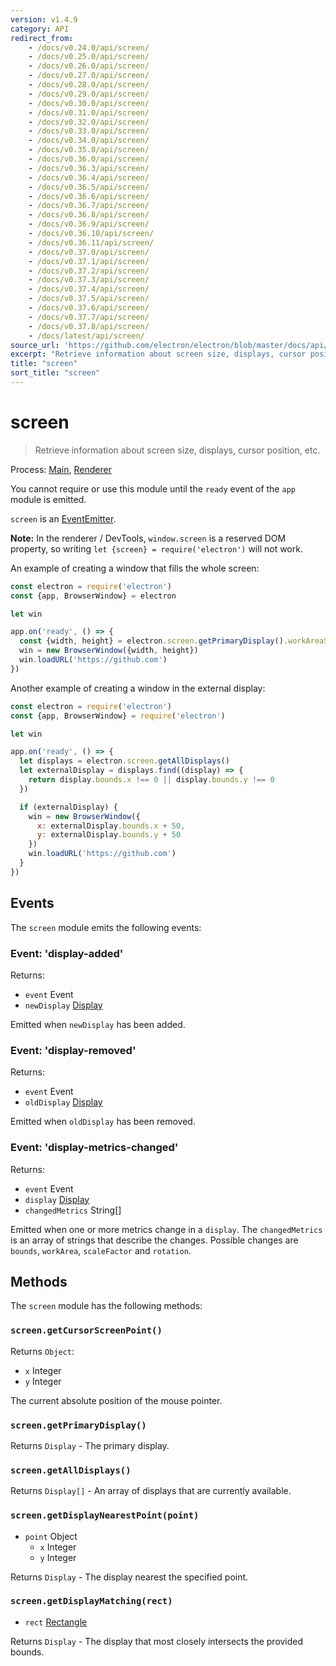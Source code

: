 ```yaml
---
version: v1.4.9
category: API
redirect_from:
    - /docs/v0.24.0/api/screen/
    - /docs/v0.25.0/api/screen/
    - /docs/v0.26.0/api/screen/
    - /docs/v0.27.0/api/screen/
    - /docs/v0.28.0/api/screen/
    - /docs/v0.29.0/api/screen/
    - /docs/v0.30.0/api/screen/
    - /docs/v0.31.0/api/screen/
    - /docs/v0.32.0/api/screen/
    - /docs/v0.33.0/api/screen/
    - /docs/v0.34.0/api/screen/
    - /docs/v0.35.0/api/screen/
    - /docs/v0.36.0/api/screen/
    - /docs/v0.36.3/api/screen/
    - /docs/v0.36.4/api/screen/
    - /docs/v0.36.5/api/screen/
    - /docs/v0.36.6/api/screen/
    - /docs/v0.36.7/api/screen/
    - /docs/v0.36.8/api/screen/
    - /docs/v0.36.9/api/screen/
    - /docs/v0.36.10/api/screen/
    - /docs/v0.36.11/api/screen/
    - /docs/v0.37.0/api/screen/
    - /docs/v0.37.1/api/screen/
    - /docs/v0.37.2/api/screen/
    - /docs/v0.37.3/api/screen/
    - /docs/v0.37.4/api/screen/
    - /docs/v0.37.5/api/screen/
    - /docs/v0.37.6/api/screen/
    - /docs/v0.37.7/api/screen/
    - /docs/v0.37.8/api/screen/
    - /docs/latest/api/screen/
source_url: 'https://github.com/electron/electron/blob/master/docs/api/screen.md'
excerpt: "Retrieve information about screen size, displays, cursor position, etc."
title: "screen"
sort_title: "screen"
---
```


# screen

> Retrieve information about screen size, displays, cursor position, etc.

Process: [Main](http://electron.atom.io/docs/tutorial/quick-start#main-process), [Renderer](http://electron.atom.io/docs/tutorial/quick-start#renderer-process)

You cannot require or use this module until the `ready` event of the `app`
module is emitted.

`screen` is an [EventEmitter](https://nodejs.org/api/events.html#events_class_eventemitter).

**Note:** In the renderer / DevTools, `window.screen` is a reserved DOM
property, so writing `let {screen} = require('electron')` will not work.

An example of creating a window that fills the whole screen:

```javascript
const electron = require('electron')
const {app, BrowserWindow} = electron

let win

app.on('ready', () => {
  const {width, height} = electron.screen.getPrimaryDisplay().workAreaSize
  win = new BrowserWindow({width, height})
  win.loadURL('https://github.com')
})
```

Another example of creating a window in the external display:

```javascript
const electron = require('electron')
const {app, BrowserWindow} = require('electron')

let win

app.on('ready', () => {
  let displays = electron.screen.getAllDisplays()
  let externalDisplay = displays.find((display) => {
    return display.bounds.x !== 0 || display.bounds.y !== 0
  })

  if (externalDisplay) {
    win = new BrowserWindow({
      x: externalDisplay.bounds.x + 50,
      y: externalDisplay.bounds.y + 50
    })
    win.loadURL('https://github.com')
  }
})
```

## Events

The `screen` module emits the following events:

### Event: 'display-added'

Returns:

* `event` Event
* `newDisplay` [Display](http://electron.atom.io/docs/api/structures/display)

Emitted when `newDisplay` has been added.

### Event: 'display-removed'

Returns:

* `event` Event
* `oldDisplay` [Display](http://electron.atom.io/docs/api/structures/display)

Emitted when `oldDisplay` has been removed.

### Event: 'display-metrics-changed'

Returns:

* `event` Event
* `display` [Display](http://electron.atom.io/docs/api/structures/display)
* `changedMetrics` String[]

Emitted when one or more metrics change in a `display`. The `changedMetrics` is
an array of strings that describe the changes. Possible changes are `bounds`,
`workArea`, `scaleFactor` and `rotation`.

## Methods

The `screen` module has the following methods:

### `screen.getCursorScreenPoint()`

Returns `Object`:

* `x` Integer
* `y` Integer

The current absolute position of the mouse pointer.

### `screen.getPrimaryDisplay()`

Returns `Display` - The primary display.

### `screen.getAllDisplays()`

Returns `Display[]` - An array of displays that are currently available.

### `screen.getDisplayNearestPoint(point)`

* `point` Object
  * `x` Integer
  * `y` Integer

Returns `Display` - The display nearest the specified point.

### `screen.getDisplayMatching(rect)`

* `rect` [Rectangle](http://electron.atom.io/docs/api/structures/rectangle)

Returns `Display` - The display that most closely intersects the provided bounds.
